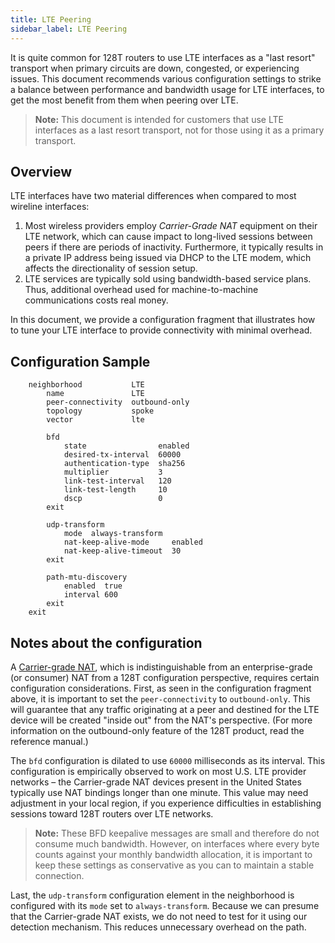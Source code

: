 ```yaml
---
title: LTE Peering
sidebar_label: LTE Peering
---
```

It is quite common for 128T routers to use LTE interfaces as a "last resort" transport when primary circuits are down, congested, or experiencing issues. This document recommends various configuration settings to strike a balance between performance and bandwidth usage for LTE interfaces, to get the most benefit from them when peering over LTE.

> **Note:** This document is intended for customers that use LTE interfaces as a last resort transport, not for those using it as a primary transport.

## Overview

LTE interfaces have two material differences when compared to most wireline interfaces:

1. Most wireless providers employ *Carrier-Grade NAT* equipment on their LTE network, which can cause impact to long-lived sessions between peers if there are periods of inactivity. Furthermore, it typically results in a private IP address being issued via DHCP to the LTE modem, which affects the directionality of session setup.
2. LTE services are typically sold using bandwidth-based service plans. Thus, additional overhead used for machine-to-machine communications costs real money.

In this document, we provide a configuration fragment that illustrates how to tune your LTE interface to provide connectivity with minimal overhead.

## Configuration Sample

```
    neighborhood           LTE
        name               LTE
        peer-connectivity  outbound-only
        topology           spoke
        vector             lte

        bfd
            state                enabled
            desired-tx-interval  60000
            authentication-type  sha256
            multiplier           3
            link-test-interval   120
            link-test-length     10
            dscp                 0
        exit

        udp-transform
            mode  always-transform
            nat-keep-alive-mode     enabled
            nat-keep-alive-timeout  30
        exit

        path-mtu-discovery
            enabled  true
            interval 600
        exit
    exit
```

## Notes about the configuration

A [Carrier-grade NAT](https://en.wikipedia.org/wiki/Carrier-grade_NAT), which is indistinguishable from an enterprise-grade (or consumer) NAT from a 128T configuration perspective, requires certain configuration considerations. First, as seen in the configuration fragment above, it is important to set the `peer-connectivity` to `outbound-only`. This will guarantee that any traffic originating at a peer and destined for the LTE device will be created "inside out" from the NAT's perspective. (For more information on the outbound-only feature of the 128T product, read the reference manual.)

The `bfd` configuration is dilated to use `60000` milliseconds as its interval. This configuration is empirically observed to work on most U.S. LTE provider networks – the Carrier-grade NAT devices present in the United States typically use NAT bindings longer than one minute. This value may need adjustment in your local region, if you experience difficulties in establishing sessions toward 128T routers over LTE networks.

> **Note:** These BFD keepalive messages are small and therefore do not consume much bandwidth. However, on interfaces where every byte counts against your monthly bandwidth allocation, it is important to keep these settings as conservative as you can to maintain a stable connection.

Last, the `udp-transform` configuration element in the neighborhood is configured with its `mode` set to `always-transform`. Because we can presume that the Carrier-grade NAT exists, we do not need to test for it using our detection mechanism. This reduces unnecessary overhead on the path.

